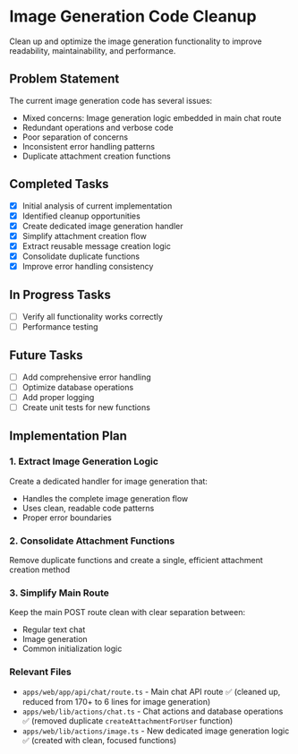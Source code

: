 # Image Generation Code Cleanup

Clean up and optimize the image generation functionality to improve readability, maintainability, and performance.

## Problem Statement

The current image generation code has several issues:
- Mixed concerns: Image generation logic embedded in main chat route
- Redundant operations and verbose code
- Poor separation of concerns
- Inconsistent error handling patterns
- Duplicate attachment creation functions

## Completed Tasks

- [x] Initial analysis of current implementation
- [x] Identified cleanup opportunities
- [x] Create dedicated image generation handler
- [x] Simplify attachment creation flow
- [x] Extract reusable message creation logic
- [x] Consolidate duplicate functions
- [x] Improve error handling consistency

## In Progress Tasks

- [ ] Verify all functionality works correctly
- [ ] Performance testing

## Future Tasks

- [ ] Add comprehensive error handling
- [ ] Optimize database operations
- [ ] Add proper logging
- [ ] Create unit tests for new functions

## Implementation Plan

### 1. Extract Image Generation Logic
Create a dedicated handler for image generation that:
- Handles the complete image generation flow
- Uses clean, readable code patterns
- Proper error boundaries

### 2. Consolidate Attachment Functions
Remove duplicate functions and create a single, efficient attachment creation method

### 3. Simplify Main Route
Keep the main POST route clean with clear separation between:
- Regular text chat
- Image generation
- Common initialization logic

### Relevant Files

- `apps/web/app/api/chat/route.ts` - Main chat API route ✅ (cleaned up, reduced from 170+ to 6 lines for image generation)
- `apps/web/lib/actions/chat.ts` - Chat actions and database operations ✅ (removed duplicate `createAttachmentForUser` function)
- `apps/web/lib/actions/image.ts` - New dedicated image generation logic ✅ (created with clean, focused functions) 